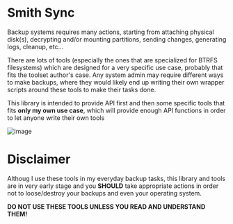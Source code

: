 # Smith Sync

Backup systems requires many actions, starting from attaching physical disk(s),
decrypting and/or mounting partitions, sending changes, generating logs, cleanup,
etc...

There are lots of tools (especially the ones that are specialized for BTRFS filesystems) which are
designed for a very specific use case, probably that fits the toolset author's case. Any system admin may require different ways to make backups, where they would likely
end up writing their own wrapper scripts around these tools to make their tasks done.

This library is intended to provide API first and then some specific tools that
fits **only my own use case**, which will provide enough API functions in order to let anyone write their own tools

![image](https://user-images.githubusercontent.com/6639874/27219245-ad96ae66-5289-11e7-804f-61696e89a32f.png)

# Disclaimer

Althoug I use these tools in my everyday backup tasks, this library and tools are in very early stage and you **SHOULD** take appropriate actions in order not to loose/destroy your backups and even your operating system. 

**DO NOT USE THESE TOOLS UNLESS YOU READ AND UNDERSTAND THEM!**
